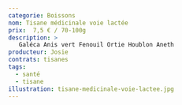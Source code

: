 ```yaml
---
categorie: Boissons
nom: Tisane médicinale voie lactée
prix:  7,5 € / 70-100g
description: >
   Galéca Anis vert Fenouil Ortie Houblon Aneth
producteur: Josie
contrats: tisanes
tags: 
  - santé
  - tisane
illustration: tisane-medicinale-voie-lactee.jpg
---
```


